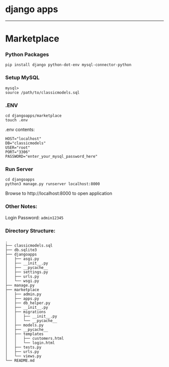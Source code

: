 # django apps
---

# Marketplace

### Python Packages

```
pip install django python-dot-env mysql-connector-python
```

### Setup MySQL
```
mysql>
source /path/to/classicmodels.sql
```

### .ENV

```
cd djangoapps/marketplace
touch .env
```

.env contents:
```
HOST="localhost"
DB="classicmodels"
USER="root"
PORT="3306"
PASSWORD="enter_your_mysql_password_here"
```

### Run Server

```
cd djangoapps
python3 manage.py runserver localhost:8000
```

Browse to http://localhost:8000 to open application

### Other Notes:

Login Password: `admin12345`


### Directory Structure:

```
.
├── classicmodels.sql
├── db.sqlite3
├── djangoapps
│   ├── asgi.py
│   ├── __init__.py
│   ├── __pycache__
│   ├── settings.py
│   ├── urls.py
│   └── wsgi.py
├── manage.py
├── marketplace
│   ├── admin.py
│   ├── apps.py
│   ├── db_helper.py
│   ├── __init__.py
│   ├── migrations
│   │   ├── __init__.py
│   │   └── __pycache__
│   ├── models.py
│   ├── __pycache__
│   ├── templates
│   │   ├── customers.html
│   │   └── login.html
│   ├── tests.py
│   ├── urls.py
│   └── views.py
└── README.md
```